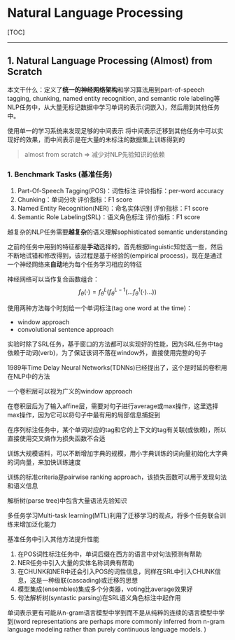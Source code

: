 <head>
    <script src="https://cdn.mathjax.org/mathjax/latest/MathJax.js?config=TeX-AMS-MML_HTMLorMML" type="text/javascript"></script>
    <script type="text/x-mathjax-config">
        MathJax.Hub.Config({
            tex2jax: {
            skipTags: ['script', 'noscript', 'style', 'textarea', 'pre'],
            inlineMath: [['$','$']]
            }
        });
    </script>
</head>

# Natural Language Processing

[TOC]

---

## 1. Natural Language Processing (Almost) from Scratch

本文干什么：定义了**统一的神经网络架构**和学习算法用到part-of-speech tagging, chunking, named entity recognition, and semantic role labeling等NLP任务中，从大量无标记数据中学习单词的表示(词嵌入)，然后用到其他任务中。

使用单一的学习系统来发现足够的中间表示
将中间表示迁移到其他任务中可以实现好的效果，而中间表示是在大量的未标注的数据集上训练得到的
>almost from scratch => 减少对NLP先验知识的依赖

### 1. Benchmark Tasks (基准任务)

1. Part-Of-Speech Tagging(POS)：词性标注
评价指标：per-word accuracy
2. Chunking：单词分块
评价指标：F1 score
3. Named Entity Recognition(NER)：命名实体识别
评价指标：F1 score
4. Semantic Role Labeling(SRL)：语义角色标注
评价指标：F1 score

越复杂的NLP任务需要**越复杂**的语义理解sophisticated semantic understanding

之前的任务中用到的特征都是**手动**选择的，首先根据linguistic知觉选一些，然后不断地试错和修改得到，该过程是基于经验的(empirical process)，现在是通过一个神经网络来**自动**地为每个任务学习相应的特征

神经网络可以当作复合函数组合：
$$
f_{\theta}(\cdot)=f_{\theta}^{L}\left(f_{\theta}^{L-1}\left(\ldots f_{\theta}^{1}(\cdot) \ldots\right)\right) \tag{1}
$$

使用两种方法每个时刻给一个单词标注(tag one word at the time)：

- window approach
- convolutional sentence approach

实验时除了SRL任务，基于窗口的方法都可以实现好的性能，因为SRL任务中tag依赖于动词(verb)，为了保证该词不落在window外，直接使用完整的句子

1989年Time Delay Neural Networks(TDNNs)已经提出了，这个是时延的卷积用在NLP中的方法

一个卷积层可以视为广义的window approach

在卷积层后为了输入affine层，需要对句子进行average或max操作，这里选择max操作，因为它可以将句子中最有用的局部信息捕捉到

在序列标注任务中，某个单词对应的tag和它的上下文的tag有关联(或依赖)，所以直接使用交叉熵作为损失函数不合适

训练大规模语料，可以不断增加字典的规模，用小字典训练的词向量初始化大字典的词向量，来加快训练速度

训练的标准criteria是pairwise ranking approach，该损失函数可以用于发现句法和语义信息

解析树(parse tree)中包含大量语法先验知识

多任务学习Multi-task learning(MTL)利用了迁移学习的观点，将多个任务联合训练来增加泛化能力

基准任务中引入其他方法提升性能

1. 在POS词性标注任务中，单词后缀在西方的语言中对句法预测有帮助
2. NER任务中引入大量的实体名称词典有帮助
3. 在CHUNK和NER中还会引入POS的词性信息，同样在SRL中引入CHUNK信息，这是一种级联(cascading)或迁移的思想
4. 模型集成(ensembles)集成多个分类器，voting比average效果好
5. 句法解析树(syntastic parsing)在SRL语义角色标注中起作用

单词表示更有可能从n-gram语言模型中学到而不是从纯粹的连续的语言模型中学到(word representations are perhaps more commonly inferred from n-gram language modeling rather than purely continuous language models. )


